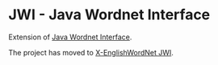 # JWI - Java Wordnet Interface

Extension of [Java Wordnet Interface](https://projects.csail.mit.edu/jwi/).

The project has moved to [X-EnglishWordNet JWI](https://github.com/x-englishwordnet/jwi).
